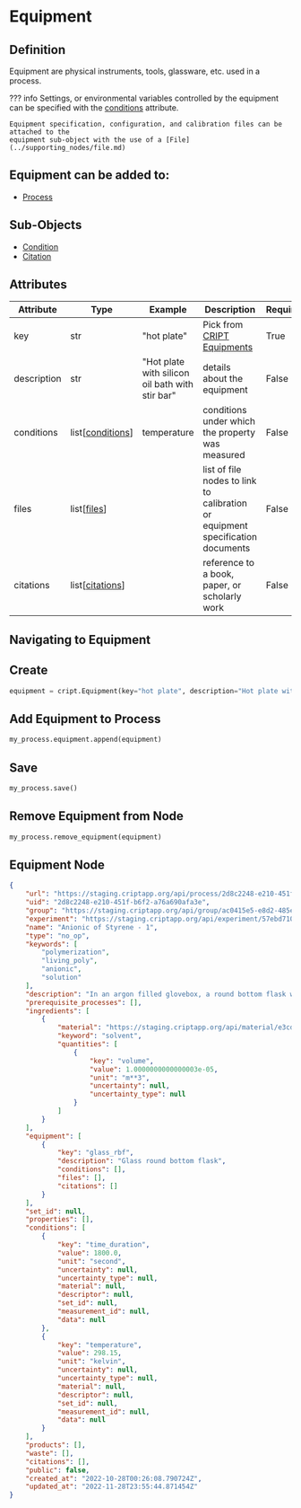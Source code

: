 # Equipment

## Definition
Equipment are physical instruments, tools, glassware, etc. used in a process. 

??? info
    Settings, or environmental variables controlled by the equipment can be specified with the [conditions](./condition.md)
    attribute. 

    Equipment specification, configuration, and calibration files can be attached to the
    equipment sub-object with the use of a [File](../supporting_nodes/file.md)


## Equipment can be added to:
* <a href="../../nodes/process" target="_blank">Process</a>


## Sub-Objects
* <a href="../../subobjects/condition" target="_blank">Condition</a>
* <a href="../../subobjects/citation" target="_blank">Citation</a>


## Attributes

| Attribute   | Type                                         | Example                                         | Description                                                                    | Required |
|-------------|----------------------------------------------|-------------------------------------------------|--------------------------------------------------------------------------------|----------|
| key         | str                                          | "hot plate"                                     | Pick from [CRIPT Equipments](https://criptapp.org/keys/equipment-key/)         | True     |
| description | str                                          | "Hot plate with silicon oil bath with stir bar" | details about the equipment                                                    | False    |
| conditions  | list[[conditions](./condition.md)]           | temperature                                     | conditions under which the property was measured                               | False    |
| files       | list[[files](../supporting_nodes/file.md)]   |                                                 | list of file nodes to link to calibration or equipment specification documents | False    |
| citations   | list[[citations](../subobjects/citation.md)] |                                                 | reference to a book, paper, or scholarly work                                  | False    |


## Navigating to Equipment 

## Create
```python
equipment = cript.Equipment(key="hot plate", description="Hot plate with silicon oil bath with stir bar")
```

## Add Equipment to Process
```python
my_process.equipment.append(equipment)
```

## Save
```python
my_process.save()
```

## Remove Equipment from Node
```python
my_process.remove_equipment(equipment)
```


## Equipment Node

```json linenums="1" hl_lines="31-39"
{
    "url": "https://staging.criptapp.org/api/process/2d8c2248-e210-451f-b6f2-a76a690afa3e/",
    "uid": "2d8c2248-e210-451f-b6f2-a76a690afa3e",
    "group": "https://staging.criptapp.org/api/group/ac0415e5-e8d2-485e-ad7d-5029b73dc3c1/",
    "experiment": "https://staging.criptapp.org/api/experiment/57ebd710-a2fd-4b12-b386-b927260f6b76/",
    "name": "Anionic of Styrene - 1",
    "type": "no_op",
    "keywords": [
        "polymerization",
        "living_poly",
        "anionic",
        "solution"
    ],
    "description": "In an argon filled glovebox, a round bottom flask was filled with dried toluene.",
    "prerequisite_processes": [],
    "ingredients": [
        {
            "material": "https://staging.criptapp.org/api/material/e3cd0a06-88a8-455e-bf94-74ed7a5d2c3d/",
            "keyword": "solvent",
            "quantities": [
                {
                    "key": "volume",
                    "value": 1.0000000000000003e-05,
                    "unit": "m**3",
                    "uncertainty": null,
                    "uncertainty_type": null
                }
            ]
        }
    ],
    "equipment": [
        {
            "key": "glass_rbf",
            "description": "Glass round bottom flask",
            "conditions": [],
            "files": [],
            "citations": []
        }
    ],
    "set_id": null,
    "properties": [],
    "conditions": [
        {
            "key": "time_duration",
            "value": 1800.0,
            "unit": "second",
            "uncertainty": null,
            "uncertainty_type": null,
            "material": null,
            "descriptor": null,
            "set_id": null,
            "measurement_id": null,
            "data": null
        },
        {
            "key": "temperature",
            "value": 298.15,
            "unit": "kelvin",
            "uncertainty": null,
            "uncertainty_type": null,
            "material": null,
            "descriptor": null,
            "set_id": null,
            "measurement_id": null,
            "data": null
        }
    ],
    "products": [],
    "waste": [],
    "citations": [],
    "public": false,
    "created_at": "2022-10-28T00:26:08.790724Z",
    "updated_at": "2022-11-28T23:55:44.871454Z"
}

```